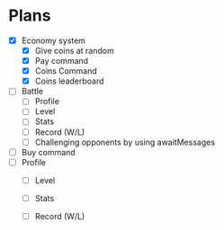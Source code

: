 # Plans


* [x] Economy system
  * [x] Give coins at random
  * [x] Pay command
  * [x] Coins Command
  * [x] Coins leaderboard
* [ ] Battle
  * [ ] Profile
  * [ ] Level
  * [ ] Stats
  * [ ] Record (W/L)
  * [ ] Challenging opponents by using awaitMessages
* [ ] Buy command
* [ ] Profile
  * [ ] Level
  * [ ] Stats
  * [ ] Record (W/L)


